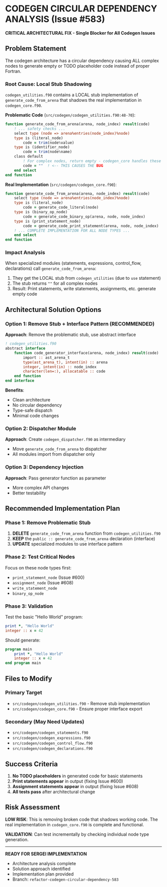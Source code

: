 # CODEGEN CIRCULAR DEPENDENCY ANALYSIS (Issue #583)

**CRITICAL ARCHITECTURAL FIX - Single Blocker for All Codegen Issues**

## Problem Statement
The codegen architecture has a circular dependency causing ALL complex nodes to generate empty or TODO placeholder code instead of proper Fortran.

### Root Cause: Local Stub Shadowing
`codegen_utilities.f90` contains a LOCAL stub implementation of `generate_code_from_arena` that shadows the real implementation in `codegen_core.f90`.

**Problematic Code** (`src/codegen/codegen_utilities.f90:48-70`):
```fortran
function generate_code_from_arena(arena, node_index) result(code)
    ! ... safety checks ...
    select type (node => arena%entries(node_index)%node)
    type is (literal_node)
        code = trim(node%value)
    type is (identifier_node) 
        code = trim(node%name)
    class default
        ! For complex nodes, return empty - codegen_core handles these
        code = ""  ! <-- THIS CAUSES THE BUG
    end select
end function
```

**Real Implementation** (`src/codegen/codegen_core.f90`):
```fortran
function generate_code_from_arena(arena, node_index) result(code)
    select type (node => arena%entries(node_index)%node)
    type is (literal_node)
        code = generate_code_literal(node)
    type is (binary_op_node)
        code = generate_code_binary_op(arena, node, node_index)
    type is (print_statement_node)
        code = generate_code_print_statement(arena, node, node_index)
    ! ... COMPLETE IMPLEMENTATION FOR ALL NODE TYPES ...
    end select
end function
```

### Impact Analysis
When specialized modules (statements, expressions, control_flow, declarations) call `generate_code_from_arena`:
1. They get the LOCAL stub from `codegen_utilities` (due to `use` statement)
2. The stub returns `""` for all complex nodes
3. Result: Print statements, write statements, assignments, etc. generate empty code

## Architectural Solution Options

### Option 1: Remove Stub + Interface Pattern (RECOMMENDED)
**Approach**: Remove the problematic stub, use abstract interface
```fortran
! codegen_utilities.f90
abstract interface
    function code_generator_interface(arena, node_index) result(code)
        import :: ast_arena_t
        type(ast_arena_t), intent(in) :: arena
        integer, intent(in) :: node_index
        character(len=:), allocatable :: code
    end function
end interface
```

**Benefits**: 
- Clean architecture
- No circular dependency
- Type-safe dispatch
- Minimal code changes

### Option 2: Dispatcher Module
**Approach**: Create `codegen_dispatcher.f90` as intermediary
- Move `generate_code_from_arena` to dispatcher
- All modules import from dispatcher only

### Option 3: Dependency Injection
**Approach**: Pass generator function as parameter
- More complex API changes
- Better testability

## Recommended Implementation Plan

### Phase 1: Remove Problematic Stub
1. **DELETE** `generate_code_from_arena` function from `codegen_utilities.f90`
2. **KEEP** the `public :: generate_code_from_arena` declaration (interface)
3. **UPDATE** specialized modules to use interface pattern

### Phase 2: Test Critical Nodes
Focus on these node types first:
- `print_statement_node` (Issue #600)
- `assignment_node` (Issue #608) 
- `write_statement_node`
- `binary_op_node`

### Phase 3: Validation
Test the basic "Hello World" program:
```fortran
print *, "Hello World"
integer :: x = 42
```
Should generate:
```fortran
program main
    print *, "Hello World"
    integer :: x = 42
end program main
```

## Files to Modify

### Primary Target
- `src/codegen/codegen_utilities.f90` - Remove stub implementation
- `src/codegen/codegen_core.f90` - Ensure proper interface export

### Secondary (May Need Updates)
- `src/codegen/codegen_statements.f90`
- `src/codegen/codegen_expressions.f90`  
- `src/codegen/codegen_control_flow.f90`
- `src/codegen/codegen_declarations.f90`

## Success Criteria
1. **No TODO placeholders** in generated code for basic statements
2. **Print statements appear** in output (fixing Issue #600)
3. **Assignment statements appear** in output (fixing Issue #608)
4. **All tests pass** after architectural change

## Risk Assessment
**LOW RISK**: This is removing broken code that shadows working code. The real implementation in `codegen_core.f90` is complete and functional.

**VALIDATION**: Can test incrementally by checking individual node type generation.

---

**READY FOR SERGEI IMPLEMENTATION**
- Architecture analysis complete
- Solution approach identified
- Implementation plan provided
- Branch: `refactor-codegen-circular-dependency-583`
